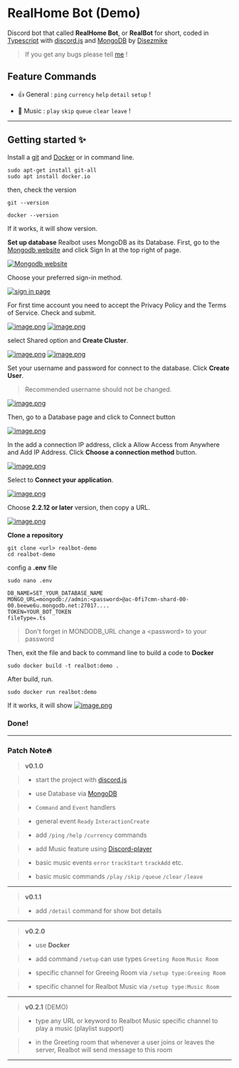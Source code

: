# RealHome Bot (Demo)

Discord bot that called **RealHome Bot**, or **RealBot** for short, coded in [Typescript][ts] with [discord.js][djs] and [MongoDB][mongo] by [Disezmike][itsme]

> If you get any bugs please tell [me][itsme] !

## Feature Commands

-   👍 General : `ping` `currency` `help` `detail` `setup` !

-   🎵 Music : `play` `skip` `queue` `clear` `leave` !

---

## Getting started ✨

Install a [git](https://git-scm.com/downloads) and [Docker](https://www.docker.com/products/docker-desktop/) or in command line.

```shell
sudo apt-get install git-all
sudo apt install docker.io
```

then, check the version

```shell
git --version
```

```shell
docker --version
```

If it works, it will show version.

**Set up database**
Realbot uses MongoDB as its Database.
First, go to the [Mongodb website](https://www.mongodb.com) and click Sign In at the top right of page.

[![Mongodb website](https://i.postimg.cc/hjXDVZG8/image.png)](https://postimg.cc/mzGWswCh)

Choose your preferred sign-in method.

[![sign in page](https://i.postimg.cc/kX3SXKjY/image.png)](https://postimg.cc/mhjkmzW7)

For first time account you need to accept the Privacy Policy and the Terms of Service. Check and submit.

[![image.png](https://i.postimg.cc/RhJynGWY/image.png)](https://postimg.cc/XB3QRfcK)
[![image.png](https://i.postimg.cc/G2TnkbNz/image.png)](https://postimg.cc/tZbcbG9V)

select Shared option and **Create Cluster**.

[![image.png](https://i.postimg.cc/tJGwWWFC/image.png)](https://postimg.cc/mzVmGcd0)
[![image.png](https://i.postimg.cc/P5CyfN86/image.png)](https://postimg.cc/fVhmBzCX)

Set your username and password for connect to the database. Click **Create User**.

> Recommended username should not be changed.

[![image.png](https://i.postimg.cc/sfK4p5Y6/image.png)](https://postimg.cc/vDgnygSf)

Then, go to a Database page and click to Connect button

[![image.png](https://i.postimg.cc/rF101T28/image.png)](https://postimg.cc/XpvYWTvh)

In the add a connection IP address, click a Allow Access from Anywhere and Add IP Address. Click **Choose a connection method** button.

[![image.png](https://i.postimg.cc/cJrLby2t/image.png)](https://postimg.cc/WDcVdK2s)

Select to **Connect your application**.

[![image.png](https://i.postimg.cc/T1R8Bn1N/image.png)](https://postimg.cc/JDddkDbj)

Choose **2.2.12 or later** version, then copy a URL.

[![image.png](https://i.postimg.cc/8PLGsPQb/image.png)](https://postimg.cc/RNCyDm03)

**Clone a repository**

```shell
git clone <url> realbot-demo
cd realbot-demo
```

config a **.env** file

```shell
sudo nano .env
```

    DB_NAME=SET_YOUR_DATABASE_NAME
    MONGO_URL=mongodb://admin:<password>@ac-0fi7cmn-shard-00-00.beewe6u.mongodb.net:27017....
    TOKEN=YOUR_BOT_TOKEN
    fileType=.ts

> Don't forget in MONDODB_URL change a \<password> to your password

Then, exit the file and back to command line to build a code to **Docker**

```shell
sudo docker build -t realbot:demo .
```

After build, run.

```shell
sudo docker run realbot:demo
```

If it works, it will show
[![image.png](https://i.postimg.cc/MHcNQwPx/image.png)](https://postimg.cc/ctSXppG5)

### Done!

---

### Patch Note🔥

> **v0.1.0**

>

> -   start the project with [discord.js][djs]

> -   use Database via [MongoDB][mongo]

> -   `Command` and `Event` handlers

> -   general event `Ready` `InteractionCreate`

> -   add `/ping` `/help` `/currency` commands

> -   add Music feature using [Discord-player][dpjs]

> -   basic music events `error` `trackStart` `trackAdd` etc.

> -   basic music commands `/play` `/skip` `/queue` `/clear` `/leave`

---

> **v0.1.1**

>

> -   add `/detail` command for show bot details

---

> **v0.2.0**

>

> -   use **Docker**

> -   add command `/setup` can use types `Greeting Room` `Music Room`

> -   specific channel for Greeing Room via `/setup type:Greeing Room`

> -   specific channel for Realbot Music via `/setup type:Music Room`

---

> **v0.2.1** (DEMO)

>

> -   type any URL or keyword to Realbot Music specific channel to play a music (playlist support)

> -   in the Greeting room that whenever a user joins or leaves the server, Realbot will send message to this room

---

[itsme]: https://github.com/disezmike
[ts]: https://www.typescriptlang.org/
[djs]: https://discord.js.org
[dpjs]: https://discord-player.js.org
[mongo]: https://www.npmjs.com/package/mongodb
